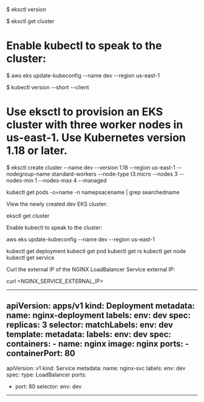 

$ eksctl version

$ eksctl get cluster

# Enable kubectl to speak to the cluster:
$ aws eks update-kubeconfig --name dev --region us-east-1

$ kubectl version --short --client

# Use eksctl to provision an EKS cluster with three worker nodes in us-east-1. Use Kubernetes version 1.18 or later.

$ eksctl create cluster --name dev --version 1.18 --region us-east-1 --nodegroup-name standard-workers --node-type t3.micro --nodes 3 --nodes-min 1 --nodes-max 4 --managed



kubectl get pods -o=name -n namepsacename | grep searchedname


View the newly created dev EKS cluster:

eksctl get cluster

Enable kubectl to speak to the cluster:

aws eks update-kubeconfig --name dev --region us-east-1


kubectl get deployment
kubectl get pod
kubectl get rs
kubectl get node
kubectl get service

Curl the external IP of the NGINX LoadBalancer Service external IP:

curl <NGINX_SERVICE_EXTERNAL_IP>

---------------------------------------
apiVersion: apps/v1
kind: Deployment
metadata:
  name: nginx-deployment
  labels:
    env: dev
spec:
  replicas: 3
  selector:
    matchLabels:
      env: dev
  template:
    metadata:
      labels:
        env: dev
    spec:
      containers:
      - name: nginx
        image: nginx
        ports:
        - containerPort: 80
---
apiVersion: v1
kind: Service
metadata:
  name: nginx-svc
  labels:
    env: dev
spec:
  type: LoadBalancer
  ports:
  - port: 80
  selector:
    env: dev
---------------------------------------

